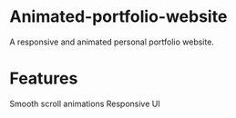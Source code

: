# Animated-portfolio-website

A responsive and animated personal portfolio website.

# Features
Smooth scroll animations
Responsive UI
